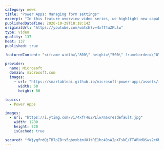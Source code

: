 ```yaml
---
category: news
title: "Power Apps: Managing form settings"
excerpt: "In this feature overview video series, we highlight new capabilities included in the latest update to Microsoft Power Apps.  Improvements to Microsoft Power Apps for managing form settings and events allow users to set various features on a form in the new modern designer.   Get the most out of Power"
publishedDateTime: 2020-10-29T18:18:14Z
originalUrl: "https://youtube.com/watch?v=4xfT4uZPLlw"
type: video
quality: 137
heat: 137
published: true

featuredContent: "<iframe width=\"800\" height=\"500\" frameborder=\"0\" src=\"https://www.youtube.com/embed/4xfT4uZPLlw\" allow=\"accelerometer; autoplay; encrypted-media; gyroscope; picture-in-picture\" allowfullscreen></iframe>"

provider:
  name: Microsoft
  domain: microsoft.com
  images:
    - url: "https://smartableai.github.io/microsoft-power-apps/assets/images/organizations/microsoft.com-50x50.jpg"
      width: 50
      height: 50

topics:
  - Power Apps

images:
  - url: "https://i.ytimg.com/vi/4xfT4uZPLlw/maxresdefault.jpg"
    width: 1280
    height: 720
    isCached: true

secured: "fWjygfrdQjTB7pZB+s5qbyxbimUOJtRE1hc40sWIpXFskE/TTARNdOSws2c6Mipu0XYN8XYX6Mdn++fA2o5kx0OUyyWULBYayQSvL2DRBbqn230vix2ZXGiYJFwbVnzI4BV4SA+rYGwLoRwf1Ym7V6oMwZv614tBXi7BU6PczEI0sALrm4wYCf42VrPzdosTnGotR0ctk2FwQOvWvJtek84obElp+bbGBST2WrdT4dE0QCtQ2McgryrMXcCtRv8EqJgkKrmevZKHfIpGyQlfBGb89Q+AxIvo13vOgTUGSfV3lUkyPovZUI3wv0IEBh/nc65d+R4GcFTjz3MOi4oEvolMjBpoEgifpZ+F3E2PI8BZcTL+iZ6A5kjs0NYIE2HUoObvXq8F6bU+2ZZ+XPbPXNsOrdGJ4sWCe4nyHJdLiLI=;vlLaXSqs2NuKzkkrYm4RBw=="
---
```


